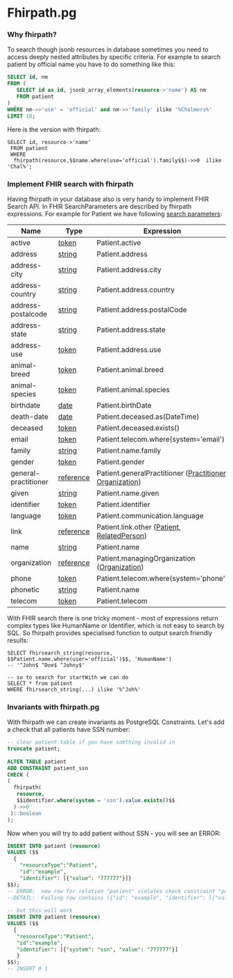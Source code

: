 # Fhirpath.pg

### Why fhirpath? <a href="#why-fhirpath" id="why-fhirpath"></a>

To search though jsonb resources in database sometimes you need to access deeply nested attributes by specific criteria. For example to search patient by official name you have to do something like this:

```sql
SELECT id, nm 
FROM (
   SELECT id as id, jsonb_array_elements(resource->'name') AS nm 
   FROM patient
) _ 
WHERE nm->>'use' = 'official' and nm->>'family' ilike '%Chalmers%' 
LIMIT 10;

```

Here is the version with fhirpath:

```
SELECT id, resource->'name' 
 FROM patient
 WHERE 
  fhirpath(resource,$$name.where(use='official').family$$)->>0  ilike 'Chal%';

```

### Implement FHIR search with fhirpath <a href="#implement-fhir-search-with-fhirpath" id="implement-fhir-search-with-fhirpath"></a>

Having fhirpath in your database also is very handy to implement FHIR Search API. In FHIR SearchParameters are described by fhirpath expressions. For example for Patient we have following [search parameters](https://www.hl7.org/fhir/patient.html#search):

| **Name**             | **Type**                                                      | **Expression**                                                                                                                                       |
| -------------------- | ------------------------------------------------------------- | ---------------------------------------------------------------------------------------------------------------------------------------------------- |
| active               | ​[token](https://www.hl7.org/fhir/search.html#token)​         | Patient.active                                                                                                                                       |
| address              | ​[string](https://www.hl7.org/fhir/search.html#string)​       | Patient.address                                                                                                                                      |
| address-city         | ​[string](https://www.hl7.org/fhir/search.html#string)​       | Patient.address.city                                                                                                                                 |
| address-country      | ​[string](https://www.hl7.org/fhir/search.html#string)​       | Patient.address.country                                                                                                                              |
| address-postalcode   | ​[string](https://www.hl7.org/fhir/search.html#string)​       | Patient.address.postalCode                                                                                                                           |
| address-state        | ​[string](https://www.hl7.org/fhir/search.html#string)​       | Patient.address.state                                                                                                                                |
| address-use          | ​[token](https://www.hl7.org/fhir/search.html#token)​         | Patient.address.use                                                                                                                                  |
| animal-breed         | ​[token](https://www.hl7.org/fhir/search.html#token)​         | Patient.animal.breed                                                                                                                                 |
| animal-species       | ​[token](https://www.hl7.org/fhir/search.html#token)​         | Patient.animal.species                                                                                                                               |
| birthdate            | ​[date](https://www.hl7.org/fhir/search.html#date)​           | Patient.birthDate                                                                                                                                    |
| death-date           | ​[date](https://www.hl7.org/fhir/search.html#date)​           | Patient.deceased.as(DateTime)                                                                                                                        |
| deceased             | ​[token](https://www.hl7.org/fhir/search.html#token)​         | Patient.deceased.exists()                                                                                                                            |
| email                | ​[token](https://www.hl7.org/fhir/search.html#token)​         | Patient.telecom.where(system='email')                                                                                                                |
| family               | ​[string](https://www.hl7.org/fhir/search.html#string)​       | Patient.name.family                                                                                                                                  |
| gender               | ​[token](https://www.hl7.org/fhir/search.html#token)​         | Patient.gender                                                                                                                                       |
| general-practitioner | ​[reference](https://www.hl7.org/fhir/search.html#reference)​ | Patient.generalPractitioner ([Practitioner](https://www.hl7.org/fhir/practitioner.html), [Organization](https://www.hl7.org/fhir/organization.html)) |
| given                | ​[string](https://www.hl7.org/fhir/search.html#string)​       | Patient.name.given                                                                                                                                   |
| identifier           | ​[token](https://www.hl7.org/fhir/search.html#token)​         | Patient.identifier                                                                                                                                   |
| language             | ​[token](https://www.hl7.org/fhir/search.html#token)​         | Patient.communication.language                                                                                                                       |
| link                 | ​[reference](https://www.hl7.org/fhir/search.html#reference)​ | Patient.link.other ([Patient](https://www.hl7.org/fhir/patient.html), [RelatedPerson](https://www.hl7.org/fhir/relatedperson.html))                  |
| name                 | ​[string](https://www.hl7.org/fhir/search.html#string)​       | Patient.name                                                                                                                                         |
| organization         | ​[reference](https://www.hl7.org/fhir/search.html#reference)​ | Patient.managingOrganization ([Organization](https://www.hl7.org/fhir/organization.html))                                                            |
| phone                | ​[token](https://www.hl7.org/fhir/search.html#token)​         | Patient.telecom.where(system='phone')                                                                                                                |
| phonetic             | ​[string](https://www.hl7.org/fhir/search.html#string)​       | Patient.name                                                                                                                                         |
| telecom              | ​[token](https://www.hl7.org/fhir/search.html#token)​         | Patient.telecom                                                                                                                                      |

With FHIR search there is one tricky moment - most of expressions return complex types like HumanName or Identifier, which is not easy to search by SQL. So fhirpath provides specialised function to output search friendly results:

```
SELECT fhirsearch_string(resource, $$Patient.name.where(user='official')$$, 'HumanName')
-- '^John$ ^Doe$ ^Johny$'
​
-- so to search for startWith we can do
SELECT * from patient
WHERE fhirsearch_string(...) ilike '%^Joh%'
```

### Invariants with fhirpath.pg <a href="#invariants-with-fhirpath-pg" id="invariants-with-fhirpath-pg"></a>

With fhirpath we can create invariants as PostgreSQL Constraints. Let's add a check that all patients have SSN number:

```sql
-- clear patient table if you have somthing invalid in
truncate patient;
​
ALTER TABLE patient 
ADD CONSTRAINT patient_ssn 
CHECK (
(
  fhirpath(
   resource, 
   $$identifier.where(system = 'ssn').value.exists()$$
  )->>0
 )::boolean
);
```

Now when you will try to add patient without SSN - you will see an ERROR:

```sql
INSERT INTO patient (resource) 
VALUES ($$
  {
    "resourceType":"Patient",
    "id":"example", 
    "identifier": [{"value": "777777"}]}
$$);
-- ERROR:  new row for relation "patient" violates check constraint "patient_ssn"
--DETAIL:  Failing row contains ({"id": "example", "identifier": [{"value": "777777"}], "resource...).
​
-- but this will work
INSERT INTO patient (resource) 
VALUES ($$
  {
   "resourceType":"Patient",
   "id":"example", 
   "identifier": [{"system": "ssn", "value": "777777"}]
   }
$$);
-- INSERT 0 1
```

